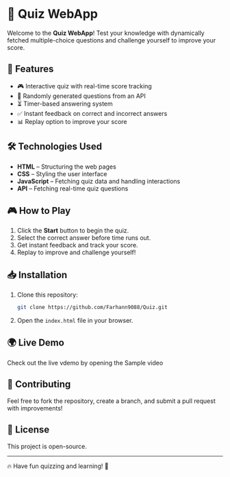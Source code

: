 # 🎯 Quiz WebApp

Welcome to the **Quiz WebApp**! Test your knowledge with dynamically fetched multiple-choice questions and challenge yourself to improve your score.

## 🚀 Features
- 🎮 Interactive quiz with real-time score tracking
- 🔄 Randomly generated questions from an API
- ⏳ Timer-based answering system
- ✅ Instant feedback on correct and incorrect answers
- 📊 Replay option to improve your score

## 🛠️ Technologies Used
- **HTML** – Structuring the web pages
- **CSS** – Styling the user interface
- **JavaScript** – Fetching quiz data and handling interactions
- **API** – Fetching real-time quiz questions

## 🎮 How to Play
1. Click the **Start** button to begin the quiz.
2. Select the correct answer before time runs out.
3. Get instant feedback and track your score.
4. Replay to improve and challenge yourself!

## 📥 Installation
1. Clone this repository:
   ```sh
   git clone https://github.com/Farhann9088/Quiz.git
   ```
2. Open the `index.html` file in your browser.

## 🌍 Live Demo
Check out the live vdemo by opening the Sample video

## 🤝 Contributing
Feel free to fork the repository, create a branch, and submit a pull request with improvements!

## 📜 License
This project is open-source.

---

🔥 Have fun quizzing and learning! 🚀


 
